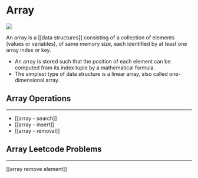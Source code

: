 # Array

![](https://media.geeksforgeeks.org/wp-content/uploads/CommonArticleDesign1-min.png)

An array is a [[data structures]] consisting of a collection of elements (values or variables), of same memory size, each identified by at least one array index or key. 

- An array is stored such that the position of each element can be computed from its index tuple by a mathematical formula. 
- The simplest type of data structure is a linear array, also called one-dimensional array.

## Array Operations
---
- [[array - search]]
- [[array - insert]]
- [[array - removal]]

## Array Leetcode Problems
---
[[array remove element]]
